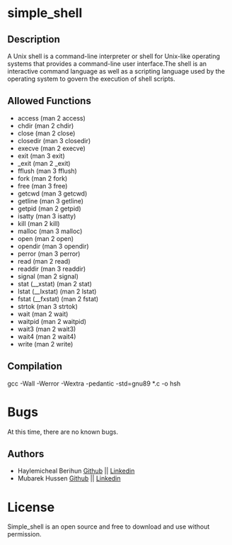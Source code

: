 # simple_shell

## Description
A Unix shell is a command-line interpreter or shell for Unix-like operating systems
that provides a command-line user interface.The shell is an interactive command language as well as a scripting
language used by the operating system to govern the execution of shell scripts.

## Allowed Functions
* access (man 2 access)
* chdir (man 2 chdir)
* close (man 2 close)
* closedir (man 3 closedir)
* execve (man 2 execve)
* exit (man 3 exit)
* _exit (man 2 _exit)
* fflush (man 3 fflush)
* fork (man 2 fork)
* free (man 3 free)
* getcwd (man 3 getcwd)
* getline (man 3 getline)
* getpid (man 2 getpid)
* isatty (man 3 isatty)
* kill (man 2 kill)
* malloc (man 3 malloc)
* open (man 2 open)
* opendir (man 3 opendir)
* perror (man 3 perror)
* read (man 2 read)
* readdir (man 3 readdir)
* signal (man 2 signal)
* stat (__xstat) (man 2 stat)
* lstat (__lxstat) (man 2 lstat)
* fstat (__fxstat) (man 2 fstat)
* strtok (man 3 strtok)
* wait (man 2 wait)
* waitpid (man 2 waitpid)
* wait3 (man 2 wait3)
* wait4 (man 2 wait4)
* write (man 2 write)

## Compilation
gcc -Wall -Werror -Wextra -pedantic -std=gnu89 *.c -o hsh

# Bugs
At this time, there are no known bugs.

## Authors
* Haylemicheal Berihun [Github](https://github.com/Haylemicheal) || [Linkedin](https://www.linkedin.com/in/haylemicheal-berihun-a20320aa?lipi=urn%3Ali%3Apage%3Ad_flagship3_profile_view_base_contact_details%3BEIJldyX4Qxew5X2v0YSHzw%3D%3D)
* Mubarek Hussen [Github](https://github.com/MubarekHussen) || [Linkedin](https://www.linkedin.com/in/mubarek-hussen-142694228?lipi=urn%3Ali%3Apage%3Ad_flagship3_profile_view_base_contact_details%3BdXqppMkOSaqMNSMV835hRg%3D%3D)

# License
Simple_shell is an open source and free to download and use without permission.
